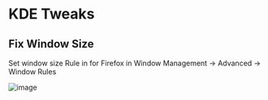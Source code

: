 # KDE Tweaks

## Fix Window Size

Set window size Rule in for Firefox in  Window Management -> Advanced -> Window Rules

![image](https://github.com/sigurdtheone/sigurd-pc/assets/12460196/2cafb64e-aa9d-43b1-bbfc-ccd32329ef8c)

